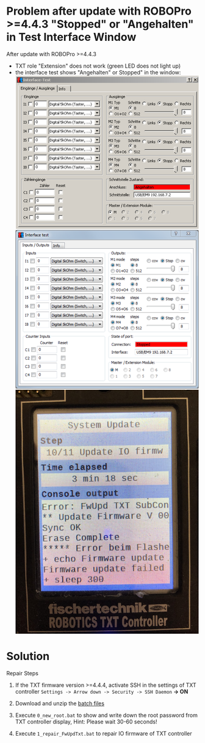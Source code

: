 # Problem after update with ROBOPro >=4.4.3 "Stopped" or "Angehalten" in Test Interface Window
After update with ROBOPro >=4.4.3
- TXT role "Extension" does not work (green LED does not light up)
- the interface test shows "Angehalten" or Stopped" in the window:
![interfacetest](interfacetest.PNG)
![interfacetest](interfacetest_en.PNG)
![TXT Display](TXT_Update_10_11.png)

# Solution
Repair Steps
1. If the TXT firmware version >=4.4.4, activate SSH in the settings of TXT controller `Settings -> Arrow down -> Security -> SSH Daemon` **-> ON**

2. Download and unzip the [batch files](https://github.com/fischertechnik/txt_repair/archive/master.zip)

3. Execute `0_new_root.bat` to show and write down the root password from TXT controller display, Hint: Please wait 30-60 seconds!

4. Execute `1_repair_FwUpdTxt.bat` to repair IO firmware of TXT controller
